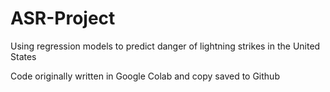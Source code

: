 # ASR-Project
Using regression models to predict danger of lightning strikes in the United States

Code originally written in Google Colab and copy saved to Github
